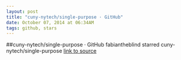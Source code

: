 ```yaml
---
layout: post
title: "cuny-nytech/single-purpose · GitHub"
date: October 07, 2014 at 06:34AM
tags: github, stars
---
```

##cuny-nytech/single-purpose · GitHub
fabiantheblind starred cuny-nytech/single-purpose
[link to source](http://ift.tt/1s79eKf) 
